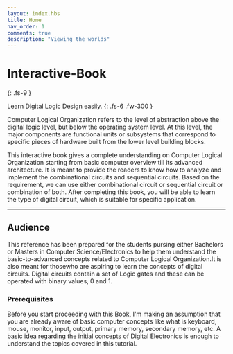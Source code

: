 ```yaml
---
layout: index.hbs
title: Home
nav_order: 1
comments: true
description: "Viewing the worlds"
---
```

# Interactive-Book
{: .fs-9 }

Learn Digital Logic Design easily.
{: .fs-6 .fw-300 }

Computer Logical Organization refers to the level of abstraction above the digital logic level, but below the operating system level. 
At this level, the major components are functional units or subsystems that correspond to specific pieces of hardware built from the lower level building blocks.

This interactive book gives a complete understanding on Computer Logical Organization starting from basic computer overview till its advanced architecture.
It is meant to provide the readers to know how to analyze and implement the combinational circuits and sequential circuits. Based on the requirement, we can use either combinational circuit or sequential circuit or combination of both. 
After completing this book, you will be able to learn the type of digital circuit, which is suitable for specific application.

---

## Audience

This reference has been prepared for the students pursing either Bachelors or Masters in Computer Science/Electronics to help them understand the basic-to-advanced concepts related to Computer Logical Organization.It is also meant for thosewho are aspiring to learn the concepts of digital circuits. Digital circuits contain a set of Logic gates and these can be operated with binary values, 0 and 1.

### Prerequisites
Before you start proceeding with this Book, I'm making an assumption that you are already aware of basic computer concepts like what is keyboard, mouse, monitor, input, output, primary memory, secondary memory, etc.
A basic idea regarding the initial concepts of Digital Electronics is enough to understand the topics covered in this tutorial.
